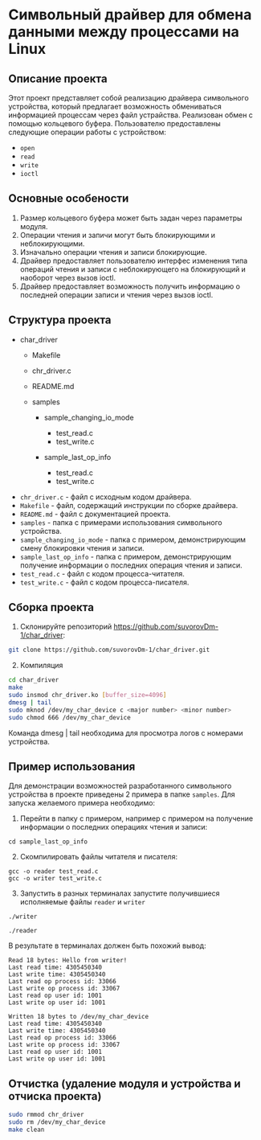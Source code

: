 # Символьный драйвер для обмена данными между процессами на Linux

## Описание проекта
Этот проект представляет собой реализацию драйвера символьного устройства, 
который предлагает возможность обмениваться информацией процессам через файл устрайства.
Реализован обмен с помощью кольцевого буфера.
Пользователю предоставлены следующие операции работы с устройством:
 - `open`
 - `read`
 - `write`
 - `ioctl`

## Основные особености
 1. Размер кольцевого буфера может быть задан через параметры модуля.
 2. Операции чтения и запичи могут быть блокирующими и неблокирующими.
 3. Изначально операции чтения и записи блокирующие.
 4. Драйвер предоставляет пользователю интерфес изменения типа операций чтения и записи с неблокирующего на блокирующий и наоборот через вызов ioctl.
 5. Драйвер предоставляет возможность получить информацию о последней операции записи и чтения через вызов ioctl.

## Структура проекта
* char_driver
    * Makefile

    * chr_driver.c

    * README.md

    * samples
        * sample_changing_io_mode
            * test_read.c</br>
            * test_write.c

        * sample_last_op_info</br>
            * test_read.c
            * test_write.c

 - `chr_driver.c` - файл с исходным кодом драйвера.
 - `Makefile` - файл, содержащий инструкции по сборке драйвера.
 - `README.md` - файл с документацией проекта.
 - `samples` - папка с примерами использования символьного устройства.
 - `sample_changing_io_mode` - папка с примером, демонстрирующим смену блокировки чтения и записи.
 - `sample_last_op_info` - папка с примером, демонстрирующим получение информации о последних операция чтения и записи.
 - `test_read.c` - файл с кодом процесса-читателя.
 - `test_write.c` - файл с кодом процесса-писателя.

## Сборка проекта
 1. Склонируйте репозиторий https://github.com/suvorovDm-1/char_driver:
```bash
git clone https://github.com/suvorovDm-1/char_driver.git
```
 2. Компиляция
```bash
cd char_driver
make
sudo insmod chr_driver.ko [buffer_size=4096]
dmesg | tail 
sudo mknod /dev/my_char_device c <major number> <minor number>
sudo chmod 666 /dev/my_char_device
```
Команда dmesg | tail необходима для просмотра логов с номерами устройства.

## Пример использования
Для демонстрации возможностей разработанного символьного устройства в проекте приведены 2 примера в папке `samples`.
Для запуска желаемого примера необходимо:
 1. Перейти в папку с примером, например с примером на получение информации о последних операциях чтения и записи:
```bush
cd sample_last_op_info
```
 2. Скомпилировать файлы читателя и писателя:
```bush
gcc -o reader test_read.c
gcc -o writer test_write.c
```
 3. Запустить в разных терминалах запустите получившиеся исполняемые файлы `reader` и `writer`
```bush
./writer
```
```bush
./reader
```

В результате в терминалах должен быть похожий вывод:
```bush
Read 18 bytes: Hello from writer!
Last read time: 4305450340
Last write time: 4305450340
Last read op process id: 33066
Last write op process id: 33067
Last read op user id: 1001
Last write op user id: 1001
```
```bush
Written 18 bytes to /dev/my_char_device
Last read time: 4305450340
Last write time: 4305450340
Last read op process id: 33066
Last write op process id: 33067
Last read op user id: 1001
Last write op user id: 1001
```

## Отчистка (удаление модуля и устройства и отчиска проекта)
```bash
sudo rmmod chr_driver
sudo rm /dev/my_char_device
make clean
```